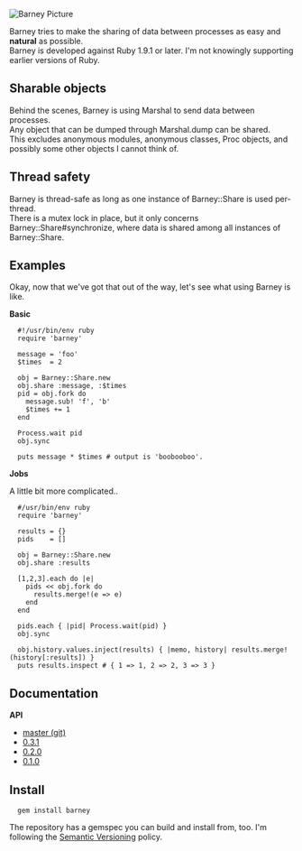  ![Barney Picture](http://ompldr.org/vNnUwNA)

Barney tries to make the sharing of data between processes as easy and **natural** as possible.  
Barney is developed against Ruby 1.9.1 or later. I'm not knowingly supporting earlier versions of Ruby.

## Sharable objects
Behind the scenes, Barney is using Marshal to send data between processes.  
Any object that can be dumped through Marshal.dump can be shared.  
This excludes anonymous modules, anonymous classes, Proc objects, and possibly some other objects I
cannot think of.

## Thread safety

Barney is thread-safe as long as one instance of Barney::Share is used per-thread.  
There is a mutex lock in place, but it only concerns Barney::Share#synchronize, where data is shared
among all instances of Barney::Share.

## Examples

Okay, now that we've got that out of the way, let's see what using Barney is like.

**Basic**

      #!/usr/bin/env ruby
      require 'barney'

      message = 'foo'
      $times  = 2

      obj = Barney::Share.new
      obj.share :message, :$times    
      pid = obj.fork do 
        message.sub! 'f', 'b'
        $times += 1
      end

      Process.wait pid
      obj.sync
      
      puts message * $times # output is 'boobooboo'.
   
**Jobs**

A little bit more complicated.. 

      #/usr/bin/env ruby
      require 'barney'

      results = {}
      pids    = []

      obj = Barney::Share.new
      obj.share :results

      [1,2,3].each do |e|
        pids << obj.fork do 
          results.merge!(e => e)
        end
      end

      pids.each { |pid| Process.wait(pid) }
      obj.sync

      obj.history.values.inject(results) { |memo, history| results.merge!(history[:results]) }
      puts results.inspect # { 1 => 1, 2 => 2, 3 => 3 }

## Documentation

**API**  

* [master (git)](http://rubydoc.info/github/robgleeson/Barney/master/)
* [0.3.1](http://rubydoc.info/gems/barney/0.3.1)
* [0.2.0](http://rubydoc.info/gems/barney/0.2.0)
* [0.1.0](http://rubydoc.info/gems/barney/0.1.0)

## Install

      gem install barney

The repository has a gemspec you can build and install from, too.
I'm following the [Semantic Versioning](http://www.semver.org) policy.
